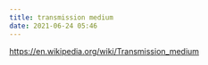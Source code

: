 ```yaml
---
title: transmission medium
date: 2021-06-24 05:46
---
```


https://en.wikipedia.org/wiki/Transmission_medium
